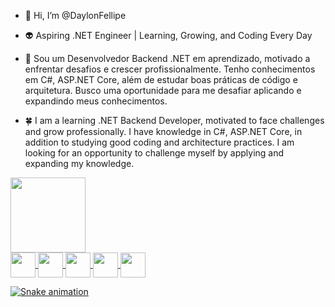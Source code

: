 - 👋 Hi, I’m @DaylonFellipe
  
- 👽 Aspiring .NET Engineer | Learning, Growing, and Coding Every Day

- 🌱 Sou um Desenvolvedor Backend .NET em aprendizado, motivado a enfrentar desafios e crescer profissionalmente. Tenho conhecimentos em C#, ASP.NET Core, além de estudar boas práticas de código e arquitetura. Busco uma oportunidade para me desafiar aplicando e expandindo meus conhecimentos.

- 🍀 I am a learning .NET Backend Developer, motivated to face challenges and grow professionally. I have knowledge in C#, ASP.NET Core, in addition to studying good coding and architecture practices. I am looking for an opportunity to challenge myself by applying and expanding my knowledge.

 <div>
 <a href="https://github.com/daylonfellipe">
 <img loading="lazy" height="120em" src="https://github-readme-stats.vercel.app/api/top-langs/?username=daylonfellipe&layout=compact&langs_count=7&theme=transparent"/>
 </div>
   
 <div style="display" inline_block>
<img align="center" width="40" height"30" src="https://cdn.jsdelivr.net/gh/devicons/devicon@latest/icons/visualstudio/visualstudio-original.svg" />
   <img align="center" width="40" height"30" src="https://cdn.jsdelivr.net/gh/devicons/devicon@latest/icons/csharp/csharp-original.svg" />
   <img align="center" width="40" height"30" src="https://cdn.jsdelivr.net/gh/devicons/devicon@latest/icons/dotnetcore/dotnetcore-original.svg" />
   <img align="center" width="40" height"30" src="https://cdn.jsdelivr.net/gh/devicons/devicon@latest/icons/docker/docker-original.svg" />
   <img align="center" width="40" height"30" src="https://cdn.jsdelivr.net/gh/devicons/devicon@latest/icons/dbeaver/dbeaver-original.svg" />
 </div>

   ![Snake animation](https://github.com/daylonfellipe/daylonfellipe/blob/output/github-contribution-grid-snake.svg)
